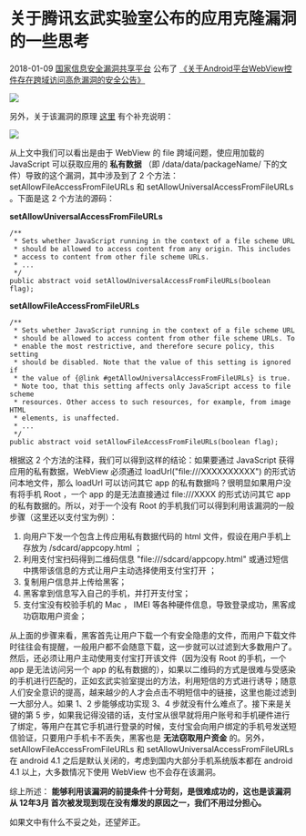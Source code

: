 # 关于腾讯玄武实验室公布的应用克隆漏洞的一些思考

2018-01-09 [国家信息安全漏洞共享平台](http://www.cnvd.org.cn) 公布了 [《关于Android平台WebView控件存在跨域访问高危漏洞的安全公告》](http://www.cnvd.org.cn/webinfo/show/4365) 

![](https://i.imgur.com/azWvHyq.png)

另外，关于该漏洞的原理 [这里](http://www.techweb.com.cn/digitallife/2018-01-10/2627556_2.shtml) 有个补充说明：

![](https://i.imgur.com/6NfIphh.png)

从上文中我们可以看出是由于 WebView 的 file 跨域问题，使应用加载的 JavaScript 可以获取应用的 **私有数据** （即 /data/data/packageName/ 下的文件）导致的这个漏洞，其中涉及到了 2 个方法： setAllowFileAccessFromFileURLs 和 setAllowUniversalAccessFromFileURLs 。下面是这 2 个方法的源码：

**setAllowUniversalAccessFromFileURLs**

    /**
     * Sets whether JavaScript running in the context of a file scheme URL
     * should be allowed to access content from any origin. This includes
     * access to content from other file scheme URLs. 
     * ...
     */
    public abstract void setAllowUniversalAccessFromFileURLs(boolean flag);

**setAllowFileAccessFromFileURLs**

    /**
     * Sets whether JavaScript running in the context of a file scheme URL
     * should be allowed to access content from other file scheme URLs. To
     * enable the most restrictive, and therefore secure policy, this setting
     * should be disabled. Note that the value of this setting is ignored if
     * the value of {@link #getAllowUniversalAccessFromFileURLs} is true.
     * Note too, that this setting affects only JavaScript access to file scheme
     * resources. Other access to such resources, for example, from image HTML
     * elements, is unaffected. 
     * ...
     */
    public abstract void setAllowFileAccessFromFileURLs(boolean flag);

根据这 2 个方法的注释，我们可以得到这样的结论：如果要通过 JavaScript 获得应用的私有数据，WebView 必须通过 loadUrl("file:///XXXXXXXXXX") 的形式访问本地文件，那么 loadUrl 可以访问其它 app 的私有数据吗？很明显如果用户没有将手机 Root ，一个 app 的是无法直接通过 file:///XXXX 的形式访问其它 app 的私有数据的。所以，对于一个没有 Root 的手机我们可以得到利用该漏洞的一般步骤（这里还以支付宝为例）：

1. 向用户下发一个包含上传应用私有数据代码的 html 文件，假设在用户手机上存放为 /sdcard/appcopy.html ；
2. 利用支付宝扫码得到二维码信息 "file:///sdcard/appcopy.html" 或通过短信中携带该信息的方式让用户主动选择使用支付宝打开 ；
3. 复制用户信息并上传给黑客；
4. 黑客拿到信息写入自己的手机，并打开支付宝；
5. 支付宝没有校验手机的 Mac ， IMEI 等各种硬件信息，导致登录成功，黑客成功窃取用户资金；

从上面的步骤来看，黑客首先让用户下载一个有安全隐患的文件，而用户下载文件时往往会有提醒，一般用户都不会随意下载，这一步就可以过滤到大多数用户了。然后，还必须让用户主动使用支付宝打开该文件（因为没有 Root 的手机，一个 app 是无法访问另一个 app 的私有数据的），如果以二维码的方式是很难与受感染的手机进行匹配的，正如玄武实验室提出的方法，利用短信的方式进行诱导；随意人们安全意识的提高，越来越少的人才会点击不明短信中的链接，这里也能过滤到一大部分人。如果 1、2 步能够成功实现 3、4 步就没有什么难点了。接下来是关键的第 5 步，如果我记得没错的话，支付宝从很早就将用户账号和手机硬件进行了绑定，等用户在其它手机进行登录的时候，支付宝会向用户绑定的手机号发送短信验证，只要用户手机卡不丢失，黑客也是 **无法窃取用户资金** 的。另外，setAllowFileAccessFromFileURLs 和 setAllowUniversalAccessFromFileURLs 在 android 4.1 之后是默认关闭的，考虑到国内大部分手机系统版本都在 android 4.1 以上，大多数情况下使用 WebView 也不会存在该漏洞。

综上所述： **能够利用该漏洞的前提条件十分苛刻，是很难成功的，这也是该漏洞从 12年3月 首次被发现到现在没有爆发的原因之一，我们不用过分担心。** 

如果文中有什么不妥之处，还望斧正。
